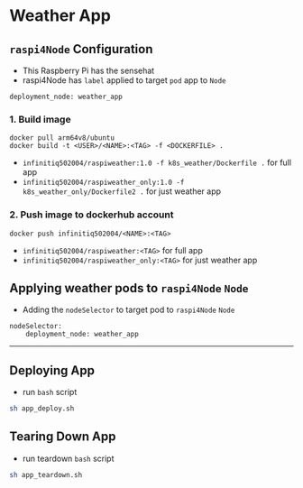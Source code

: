 # Weather App

## `raspi4Node` Configuration

* This Raspberry Pi has the sensehat
* raspi4Node has `label` applied to target `pod` app to `Node`

```text
deployment_node: weather_app
```

### 1. Build image

```text
docker pull arm64v8/ubuntu
docker build -t <USER>/<NAME>:<TAG> -f <DOCKERFILE> .
```

* `infinitiq502004/raspiweather:1.0 -f k8s_weather/Dockerfile .` for full app
* `infinitiq502004/raspiweather_only:1.0 -f k8s_weather_only/Dockerfile2 .` for just weather app

### 2. Push image to dockerhub account

```text
docker push infinitiq502004/<NAME>:<TAG>
```

* `infinitiq502004/raspiweather:<TAG>` for full app
* `infinitiq502004/raspiweather_only:<TAG>` for just weather app

## Applying weather pods to `raspi4Node` `Node`

* Adding the `nodeSelector` to target pod to `raspi4Node` `Node`

```text
nodeSelector:
    deployment_node: weather_app
```

---

## Deploying App

* run `bash` script

```bash
sh app_deploy.sh
```

## Tearing Down App

* run teardown `bash` script

```bash
sh app_teardown.sh
```

